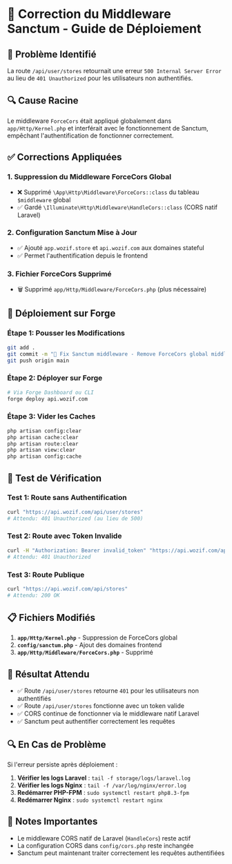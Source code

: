 # 🔧 Correction du Middleware Sanctum - Guide de Déploiement

## 🚨 **Problème Identifié**

La route `/api/user/stores` retournait une erreur `500 Internal Server Error` au lieu de `401 Unauthorized` pour les utilisateurs non authentifiés.

## 🔍 **Cause Racine**

Le middleware `ForceCors` était appliqué globalement dans `app/Http/Kernel.php` et interférait avec le fonctionnement de Sanctum, empêchant l'authentification de fonctionner correctement.

## ✅ **Corrections Appliquées**

### 1. **Suppression du Middleware ForceCors Global**
- ❌ Supprimé `\App\Http\Middleware\ForceCors::class` du tableau `$middleware` global
- ✅ Gardé `\Illuminate\Http\Middleware\HandleCors::class` (CORS natif Laravel)

### 2. **Configuration Sanctum Mise à Jour**
- ✅ Ajouté `app.wozif.store` et `api.wozif.com` aux domaines stateful
- ✅ Permet l'authentification depuis le frontend

### 3. **Fichier ForceCors Supprimé**
- 🗑️ Supprimé `app/Http/Middleware/ForceCors.php` (plus nécessaire)

## 🚀 **Déploiement sur Forge**

### **Étape 1: Pousser les Modifications**
```bash
git add .
git commit -m "🔧 Fix Sanctum middleware - Remove ForceCors global middleware"
git push origin main
```

### **Étape 2: Déployer sur Forge**
```bash
# Via Forge Dashboard ou CLI
forge deploy api.wozif.com
```

### **Étape 3: Vider les Caches**
```bash
php artisan config:clear
php artisan cache:clear
php artisan route:clear
php artisan view:clear
php artisan config:cache
```

## 🧪 **Test de Vérification**

### **Test 1: Route sans Authentification**
```bash
curl "https://api.wozif.com/api/user/stores"
# Attendu: 401 Unauthorized (au lieu de 500)
```

### **Test 2: Route avec Token Invalide**
```bash
curl -H "Authorization: Bearer invalid_token" "https://api.wozif.com/api/user/stores"
# Attendu: 401 Unauthorized
```

### **Test 3: Route Publique**
```bash
curl "https://api.wozif.com/api/stores"
# Attendu: 200 OK
```

## 📋 **Fichiers Modifiés**

1. **`app/Http/Kernel.php`** - Suppression de ForceCors global
2. **`config/sanctum.php`** - Ajout des domaines frontend
3. **`app/Http/Middleware/ForceCors.php`** - Supprimé

## 🎯 **Résultat Attendu**

- ✅ Route `/api/user/stores` retourne `401` pour les utilisateurs non authentifiés
- ✅ Route `/api/user/stores` fonctionne avec un token valide
- ✅ CORS continue de fonctionner via le middleware natif Laravel
- ✅ Sanctum peut authentifier correctement les requêtes

## 🔍 **En Cas de Problème**

Si l'erreur persiste après déploiement :

1. **Vérifier les logs Laravel** : `tail -f storage/logs/laravel.log`
2. **Vérifier les logs Nginx** : `tail -f /var/log/nginx/error.log`
3. **Redémarrer PHP-FPM** : `sudo systemctl restart php8.3-fpm`
4. **Redémarrer Nginx** : `sudo systemctl restart nginx`

## 📝 **Notes Importantes**

- Le middleware CORS natif de Laravel (`HandleCors`) reste actif
- La configuration CORS dans `config/cors.php` reste inchangée
- Sanctum peut maintenant traiter correctement les requêtes authentifiées
